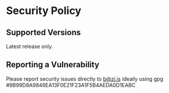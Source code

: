 # Security Policy

## Supported Versions

Latest release only.

## Reporting a Vulnerability

Please report security issues directly to <b@zi.is> ideally using gpg #9B99D8A9846EA13F0E21F23A1F5B4AEDA0D1EABC
